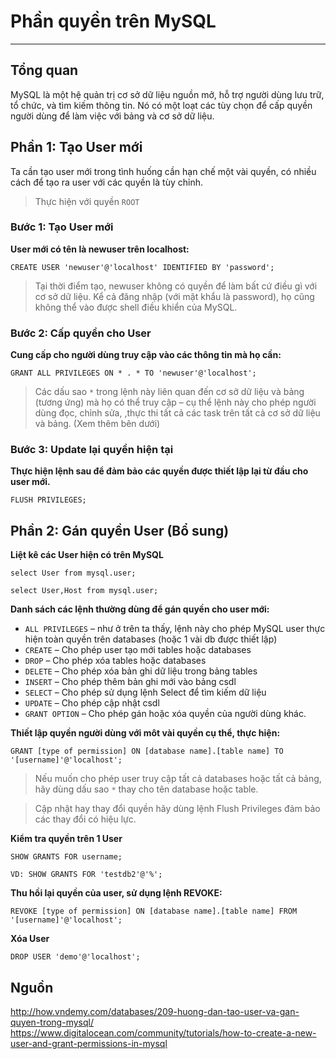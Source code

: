 # Phần quyền trên MySQL
---
## Tổng quan
MySQL là một hệ quản trị cơ sở dữ liệu nguồn mở, hỗ trợ người dùng lưu trữ, tổ chức, và tìm kiếm thông tin. Nó có một loạt các tùy chọn để cấp quyền người dùng để làm việc với bảng và cơ sở dữ liệu.

## Phần 1: Tạo User mới
Ta cần tạo user mới trong tình huống cần hạn chế một vài quyền, có nhiều cách để tạo ra user với các quyền là tùy chỉnh.

> Thực hiện với quyền `ROOT`

### Bước 1: Tạo User mới
__User mới có tên là newuser trên localhost:__

```
CREATE USER 'newuser'@'localhost' IDENTIFIED BY 'password';
```
> Tại thời điểm tạo, newuser không có quyền để làm bất cứ điều gì với cơ sở dữ liệu. Kể cả đăng nhập (với mật khẩu là password), họ cũng không thể vào được shell điều khiển của MySQL.

### Bước 2: Cấp quyền cho User
__Cung cấp cho người dùng truy cập vào các thông tin mà họ cần:__

```
GRANT ALL PRIVILEGES ON * . * TO 'newuser'@'localhost';
```

> Các dấu sao `*` trong lệnh này liên quan đến cơ sở dữ liệu và bảng (tương ứng) mà họ có thể truy cập – cụ thể lệnh này cho phép người dùng đọc, chỉnh sửa, ,thực thi tất cả các task trên tất cả cơ sở dữ liệu và bảng. (Xem thêm bên dưới)

### Bước 3: Update lại quyền hiện tại
__Thực hiện lệnh sau để đảm bảo các quyền được thiết lập lại từ đầu cho user mới.__

```
FLUSH PRIVILEGES;
```

## Phần 2: Gán quyền User (Bổ sung)

__Liệt kê các User hiện có trên MySQL__

```
select User from mysql.user;

select User,Host from mysql.user;
```

__Danh sách các lệnh thường dùng để gán quyền cho user mới:__

- `ALL PRIVILEGES` – như ở trên ta thấy, lệnh này cho phép MySQL user thực hiện toàn quyền trên databases (hoặc 1 vài db được thiết lập)
- `CREATE` – Cho phép user tạo mới tables hoặc databases
- `DROP` – Cho phép xóa tables hoặc databases
- `DELETE` – Cho phép xóa bản ghi dữ liệu trong bảng tables
- `INSERT` – Cho phép thêm bản ghi mới vào bảng csdl
- `SELECT` – Cho phép sử dụng lệnh Select để tìm kiếm dữ liệu
- `UPDATE` – Cho phép cập nhật csdl
- `GRANT OPTION` – Cho phép gán hoặc xóa quyền của người dùng khác.

__Thiết lập quyền người dùng với môt vài quyền cụ thể, thực hiện:__

```
GRANT [type of permission] ON [database name].[table name] TO '[username]'@'localhost';
```

> Nếu muốn cho phép user truy cập tất cả databases hoặc tất cả bảng, hãy dùng dấu sao `*` thay cho tên database hoặc table.

> Cập nhật hay thay đổi quyền hãy dùng lệnh Flush Privileges đảm bảo các thay đổi có hiệu lực.

__Kiểm tra quyền trên 1 User__

```
SHOW GRANTS FOR username;

VD: SHOW GRANTS FOR 'testdb2'@'%';
```

__Thu hồi lại quyền của user, sử dụng lệnh REVOKE:__

```
REVOKE [type of permission] ON [database name].[table name] FROM '[username]'@'localhost';
```

__Xóa User__

```
DROP USER 'demo'@'localhost';
```

## Nguồn
http://how.vndemy.com/databases/209-huong-dan-tao-user-va-gan-quyen-trong-mysql/
https://www.digitalocean.com/community/tutorials/how-to-create-a-new-user-and-grant-permissions-in-mysql
